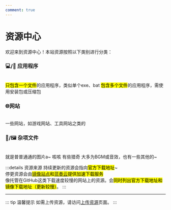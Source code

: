 ```yaml
---
comment: true
---
```

# 资源中心
欢迎来到资源中心！本站资源按照以下类别进行分类：

### 💻/📱 应用程序<badge type="warning" text="最近更新" />
<br>
<NCard title="⚙️ 独立型应用程序" link="/resources/application/single/">
  <mark>只包含一个文件</mark>的应用程序，类似单个exe、bat
</NCard>

<NCard title="📦 打包型应用程序" link="/resources/application/pack/">
  <mark>包含多个文件</mark>的应用程序，需使用安装包或压缩包
</NCard>

### 🌐网站
<br>
<NCard title="网站" link="/resources/website/">
  一些网站，如游戏网站、工具网站之类的
</NCard>

### 🎵/🖼️  杂项文件
<br>
<NCard title="🖼️  照片" link="/resources/picture/map">
  就是普普通通的图片a~
</NCard>

<NCard title="⏯️  视频" link="/resources/video/map">
  咳咳  有些猎奇
</NCard>

<NCard title="🎵  音乐" link="/resources/music/">
  大多为BGM或音效，也有一些其他的~
</NCard>

:::details 资源来源
持续更新的资源会指向<mark>官方下载地址</mark>~<br>
停更资源会由<mark>[镜像站点](https://cdn1.kesug.com)和[蓝奏云](https://www.lanzoui.com/)提供加速下载服务</mark><br>
像托管在GitHub这类下载速度较慢的网站上的资源。会<mark>同时列出官方下载地址和镜像下载地址（更新较慢）</mark>。
:::

---

::: tip 温馨提示
如需上传资源，请访问[上传资源](/community/upload)页面。
:::

<ImageSlider
  :auto="true"
  :time="1500"
  :images="[
    { id: 1, text: '潜行-1', link: '/pictures/eggy/QianXing-1.jpg' },
    { id: 2, text: '潜行-2', link: '/pictures/eggy/QianXing-2.jpg' },
    { id: 3, text: '潜行-3', link: '/pictures/eggy/QianXing-3.png' },
  ]"
  ltext="潜行~"
  rtext="小潜~"
  lcolor="white"
/>
